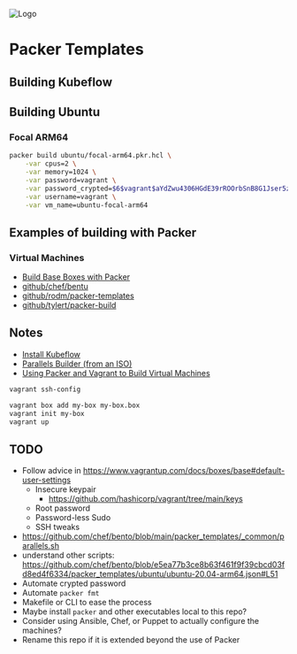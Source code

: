 ![Logo](https://user-images.githubusercontent.com/3421544/144397369-9ad948f5-e5a1-48e4-bd26-68e9ad59e99e.png)

# Packer Templates

## Building Kubeflow

## Building Ubuntu

### Focal ARM64

```bash
packer build ubuntu/focal-arm64.pkr.hcl \
    -var cpus=2 \
    -var memory=1024 \
    -var password=vagrant \
    -var password_crypted=$6$vagrant$aYdZwu4306HGdE39rROOrbSnB8G1Jser5zc9VMESSr8PouIZdgoO.OYQsFTOHXRXSYzB1oCD7571llAG6WR15. \
    -var username=vagrant \
    -var vm_name=ubuntu-focal-arm64
```

## Examples of building with Packer

### Virtual Machines

- [Build Base Boxes with Packer](https://parallels.github.io/vagrant-parallels/docs/boxes/packer.html)
- [github/chef/bentu](https://github.com/chef/bento)
- [github/rodm/packer-templates](https://github.com/rodm/packer-templates)
- [github/tylert/packer-build](https://github.com/tylert/packer-build)

## Notes

- [Install Kubeflow](https://www.kubeflow.org/docs/distributions/aws/deploy/install-kubeflow/)
- [Parallels Builder (from an ISO)](https://www.packer.io/docs/builders/parallels/iso)
- [Using Packer and Vagrant to Build Virtual Machines](https://www.cloudbees.com/blog/packer-vagrant-tutorial)

```bash
vagrant ssh-config
```

```bash
vagrant box add my-box my-box.box
vagrant init my-box
vagrant up
```

## TODO

- Follow advice in https://www.vagrantup.com/docs/boxes/base#default-user-settings
  - Insecure keypair
    - https://github.com/hashicorp/vagrant/tree/main/keys
  - Root password
  - Password-less Sudo
  - SSH tweaks
- https://github.com/chef/bento/blob/main/packer_templates/_common/parallels.sh
- understand other scripts: https://github.com/chef/bento/blob/e5ea77b3ce8b63f461f9f39cbcd03fd8ed4f6334/packer_templates/ubuntu/ubuntu-20.04-arm64.json#L51
- Automate crypted password
- Automate `packer fmt`
- Makefile or CLI to ease the process
- Maybe install `packer` and other executables local to this repo?
- Consider using Ansible, Chef, or Puppet to actually configure the machines?
- Rename this repo if it is extended beyond the use of Packer

